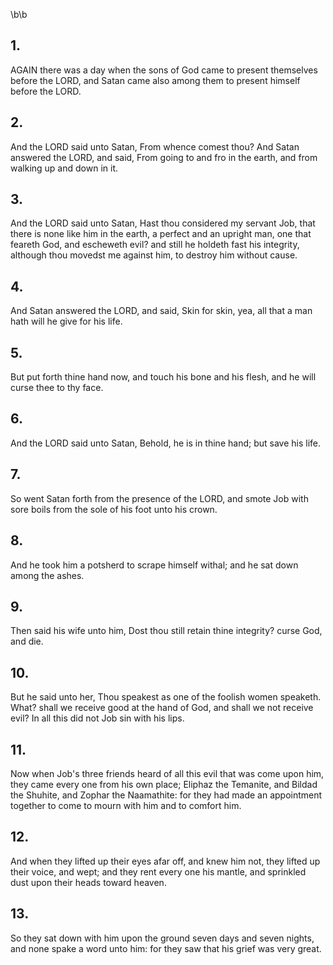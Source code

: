 \b\b
## 1.
AGAIN there was a day when the sons of God came to present themselves before the LORD, and Satan came also among them to present himself before the LORD.
## 2.
And the LORD said unto Satan, From whence comest thou?  And Satan answered the LORD, and said, From going to and fro in the earth, and from walking up and down in it.
## 3.
And the LORD said unto Satan, Hast thou considered my servant Job, that there is none like him in the earth, a perfect and an upright man, one that feareth God, and escheweth evil?  and still he holdeth fast his integrity, although thou movedst me against him, to destroy him without cause.
## 4.
And Satan answered the LORD, and said, Skin for skin, yea, all that a man hath will he give for his life.
## 5.
But put forth thine hand now, and touch his bone and his flesh, and he will curse thee to thy face.
## 6.
And the LORD said unto Satan, Behold, he is in thine hand; but save his life.
## 7.
So went Satan forth from the presence of the LORD, and smote Job with sore boils from the sole of his foot unto his crown.
## 8.
And he took him a potsherd to scrape himself withal; and he sat down among the ashes.
## 9.
Then said his wife unto him, Dost thou still retain thine integrity?  curse God, and die.
## 10.
But he said unto her, Thou speakest as one of the foolish women speaketh.  What?  shall we receive good at the hand of God, and shall we not receive evil?  In all this did not Job sin with his lips.
## 11.
Now when Job's three friends heard of all this evil that was come upon him, they came every one from his own place; Eliphaz the Temanite, and Bildad the Shuhite, and Zophar the Naamathite: for they had made an appointment together to come to mourn with him and to comfort him.
## 12.
And when they lifted up their eyes afar off, and knew him not, they lifted up their voice, and wept; and they rent every one his mantle, and sprinkled dust upon their heads toward heaven.
## 13.
So they sat down with him upon the ground seven days and seven nights, and none spake a word unto him: for they saw that his grief was very great.
